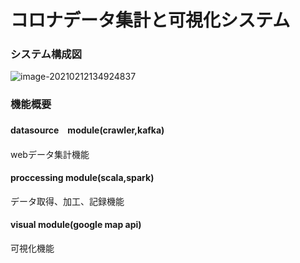 # コロナデータ集計と可視化システム

### システム構成図

![image-20210212134924837](https://gitee.com/jiangweiyu/typora-pic/raw/master/20210212134924.png)

### 機能概要

#### datasource　module(crawler,kafka)

webデータ集計機能　

#### proccessing module(scala,spark)

データ取得、加工、記録機能

#### visual module(google map api)

可視化機能

